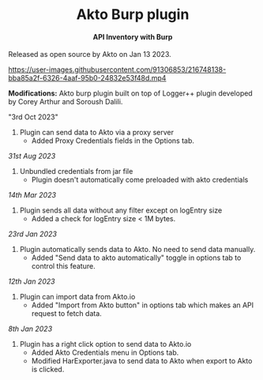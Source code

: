 <h1 align="center">Akto Burp plugin</h1>
<h4 align="center">API Inventory with Burp</h4>

Released as open source by Akto on Jan 13 2023.



https://user-images.githubusercontent.com/91306853/216748138-bba85a2f-6326-4aaf-95b0-24832e53f48d.mp4



<b>Modifications:</b>
Akto burp plugin built on top of Logger++ plugin developed by Corey Arthur and  Soroush Dalili.

"3rd Oct 2023"
1. Plugin can send data to Akto via a proxy server
     - Added Proxy Credentials fields in the Options tab.

*31st Aug 2023*
1. Unbundled credentials from jar file
    - Plugin doesn't automatically come preloaded with akto credentials

*14th Mar 2023*
1. Plugin sends all data without any filter except on logEntry size
     - Added a check for logEntry size < 1M bytes.

*23rd Jan 2023*
1. Plugin automatically sends data to Akto. No need to send data manually.
     - Added "Send data to akto automatically" toggle in options tab to control this feature.

*12th Jan 2023*
  1. Plugin can import data from Akto.io 
     - Added "Import from Akto button" in options tab which makes an API request to fetch data.
    
*8th Jan 2023*
  1. Plugin has a right click option to send data to Akto.io
     - Added Akto Credentials menu in Options tab.
     - Modified HarExporter.java to send data to Akto when export to Akto is clicked.
 
